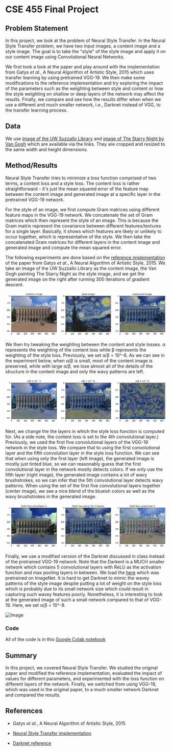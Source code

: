 # CSE 455 Final Project

## Problem Statement

In this project, we look at the problem of Neural Style Transfer. In the Neural Style Transfer problem, we have two input images, a content image and a style image. The goal is to take the "style" of the style image and apply it on our content image using Convolutional Neural Networks. 

We first took a look at the paper and play around with the implementation from Gatys *et al.*, A Neural Algorithm of Artistic Style, 2015 which uses transfer learning by using pretrained VGG-19. We then make some modifications to the reference implementation and try exploring the impact of the parameters such as the weighting between style and content or how the style weighting on shallow or deep layers of the network may affect the results. Finally, we compare and see how the results differ when when we use a different and much smaller network, i.e., Darknet instead of VGG, to the transfer learning process.

## Data

We use [image of the UW Suzzallo Library](https://upload.wikimedia.org/wikipedia/commons/1/10/MK03214_University_of_Washington_Suzzallo_Library.jpg) and [image of The Starry Night by Van Gogh](https://www.vangoghgallery.com/img/starry_night_full.jpg) which are available via the links. They are cropped and resized to the same width and height dimensions.

## Method/Results

Neural Style Transfer tries to minimize a loss function comprised of two terms, a content loss and a style loss. The content loss is rather straightforward - it's just the mean squared error of the feature map between the content image and generated image at a specific layer in the pretrained VGG-19 network. 

For the style of an image, we first compute Gram matrices using different feature maps in the VGG-19 network. We concatenate the set of Gram matrices which then represent the style of an image. This is because the Gram matrix represent the covariance between different features/textures for a single layer. Basically, it shows which features are likely or unlikely to occur together, which is representative of the style. We then take the concatenated Gram matrices for different layers in the content image and generated image and compute the mean squared error.

The following experiments are done based on the [reference implementation](https://pytorch.org/tutorials/advanced/neural_style_tutorial.html) of the paper from Gatys *et al.*, A Neural Algorithm of Artistic Style, 2015. We take an image of the UW Suzzallo Library as the content image, the Van Gogh painting The Starry Night as the style image, and we get the generated image on the right after running 300 iterations of gradient descent.

![Image](images/suzzallo_starry_night.jpg)

We then try tweaking the weighting between the content and style losses. α represents the weighting of the content loss while β represents the weighting of the style loss. Previously, we set α/β = 10^-6. As we can see in the experiment below, when α/β is small, most of the content image is preserved, while with large α/β, we lose almost all of the details of the structure in the content image and only the wavy patterns are left.

![Image](images/alpha_beta_comparison.jpg)

Next, we change the the layers in which the style loss function is computed for. (As a side note, the content loss is set to the 4th convolutional layer.) Previously, we used the first five convolutional layers of the VGG-19 network in the style loss. We compare that to using the first convolutional layer and the fifth convolution layer in the style loss function. We can see that when using only the first layer (left image), the generated image is mostly just tinted blue, so we can reasonably guess that the first convolutional layer in the network mostly detects colors. If we only use the fifth layer (right image), the generated image contains a lot of wavy brushstrokes, so we can infer that the 5th convolutional layer detects wavy patterns. When using the set of the first five convolutional layers together (center image), we see a nice blend of the blueish colors as well as the wavy brushstrokes in the generated image.

![Image](images/style_layer_comparison.jpg)

Finally, we use a modified version of the Darknet discussed in class instead of the pretrained VGG-19 network. Note that the Darkent is a MUCH smaller network which contains 5 convolutional layers with ReLU as the activation function and max pooling layers in between. We load the [here](https://pjreddie.com/media/files/checkpoint-19.pkl) which was pretrained on ImageNet. It is hard to get Darknet to mimic the wavey patterns of the style image despite putting a lot of weight on the style loss which is probably due to its small network size which could result in capturing such wavey features poorly. Nonetheless, it is interesting to look at the generated image of such a small network compared to that of VGG-19. Here, we set α/β = 10^-8. 

![Image](images/darknet_output.jpg)

### Code

All of the code is in this [Google Colab notebook](https://colab.research.google.com/drive/1oPPeeOegthasYOR0HzXxBOoBcRcUtRux?usp=sharing)

## Summary

In this project, we covered Neural Style Transfer. We studied the original paper and modified the reference implementation, evaluated the impact of values for different parameters, and experimented with the loss function on different layers of the network. Finally, we switched from using VGG-19, which was used in the original paper, to a much smaller network Darknet and compared the results.

## References

- Gatys *et al.*, A Neural Algorithm of Artistic Style, 2015

- [Neural Style Transfer implementation](https://pytorch.org/tutorials/advanced/neural_style_tutorial.html)

- [Darknet reference](https://pjreddie.com/darknet/imagenet/#reference)
